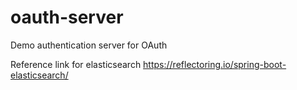 # oauth-server
Demo authentication server for OAuth

Reference link for elasticsearch
https://reflectoring.io/spring-boot-elasticsearch/